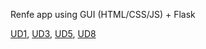 Renfe app using GUI (HTML/CSS/JS) + Flask

[UD1](/Unidades_Didacticas.md#ud-1-análisis-de-las-fases-en-el-desarrollo-de-un-programa-elementos-de-un-programa),
[UD3](//Unidades_Didacticas.md#ud-3-estructuras-de-control-es-estándar-y-gestión-de-ficheros),
[UD5](/Unidades_Didacticas.md#ud-5-control-de-excepciones), 
[UD8](/Unidades_Didacticas.md#ud-8-paquete-swing)
